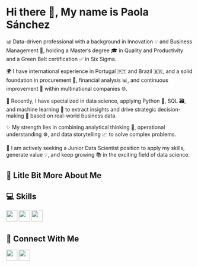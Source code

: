
# Hi there 👋, My name is Paola Sánchez
📊 Data-driven professional with a background in Innovation 💡 and Business Management 💼, holding a Master’s degree 🎓 in Quality and Productivity and a Green Belt certification ✅ in Six Sigma.

🌍 I have international experience in Portugal 🇵🇹 and Brazil 🇧🇷, and a solid foundation in procurement 🛒, financial analysis 📊, and continuous improvement 🔁 within multinational companies 🌐.

🧠 Recently, I have specialized in data science, applying Python 🐍, SQL 🗃️, and machine learning 🤖 to extract insights and drive strategic decision-making 🎯 based on real-world business data.

✨ My strength lies in combining analytical thinking 🧩, operational understanding ⚙️, and data storytelling 📈 to solve complex problems.

🚀 I am actively seeking a Junior Data Scientist position to apply my skills, generate value 💡, and keep growing 📚 in the exciting field of data science.


## 💫 Litle Bit More About Me

## 💻 Skills
<p>
<img src="https://img.shields.io/badge/python-3670A0?style=for-the-badge&logo=python&logoColor=ffdd54" style="margin-bottom: 4px;" height="30px">
<img src="https://img.shields.io/badge/html5-%23E34F26.svg?style=for-the-badge&logo=html5&logoColor=white" style="margin-bottom: 4px;" height="30px">
<img src="https://img.shields.io/badge/git-%23F05033.svg?style=for-the-badge&logo=git&logoColor=white" style="margin-bottom: 4px;" height="30px">
</p>

## 👥 Connect With Me
<p>
<a href="https://linkedin.com/in/https://www.linkedin.com/in/paola-sanchez-a90b0b249/"><img src="https://img.shields.io/badge/linkedin-%230077B5.svg?style=for-the-badge&logo=linkedin&logoColor=white" style="margin-bottom: 4px;" height="30px" target="_blank"></a>
<a href="https://twitter.com/paola_sanchez_3_15122"><img src="https://img.shields.io/badge/Discord-%237289DA.svg?style=for-the-badge&logo=discord&logoColor=white" style="margin-bottom: 4px;" height="30px" target="_blank"></a>
</p>


